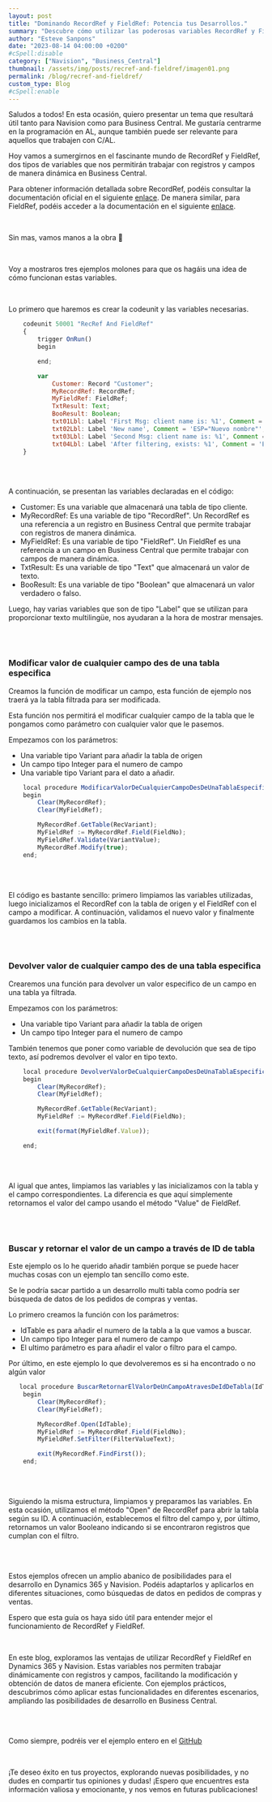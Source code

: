 ```yaml
---
layout: post
title: "Dominando RecordRef y FieldRef: Potencia tus Desarrollos."
summary: "Descubre cómo utilizar las poderosas variables RecordRef y FieldRef en Dynamics 365 para trabajar dinámicamente con registros y campos. Aprende a modificar y obtener datos de manera eficiente, ampliando tus capacidades de desarrollo con ejemplos prácticos y sencillos de implementar."
author: "Esteve Sanpons"
date: "2023-08-14 04:00:00 +0200"
#cSpell:disable
category: ["Navision", "Business_Central"]
thumbnail: /assets/img/posts/recref-and-fieldref/imagen01.png
permalink: /blog/recref-and-fieldref/
custom_type: Blog
#cSpell:enable
---
```


Saludos a todos! En esta ocasión, quiero presentar un tema que resultará útil tanto para Navision como para Business Central. Me gustaría centrarme en la programación en AL, aunque también puede ser relevante para aquellos que trabajen con C/AL.

Hoy vamos a sumergirnos en el fascinante mundo de RecordRef y FieldRef, dos tipos de variables que nos permitirán trabajar con registros y campos de manera dinámica en Business Central.

Para obtener información detallada sobre RecordRef, podéis consultar la documentación oficial en el siguiente [enlace](https://learn.microsoft.com/es-es/dynamics365/business-central/dev-itpro/developer/methods-auto/recordref/recordref-get-method). De manera similar, para FieldRef, podéis acceder a la documentación en el siguiente [enlace](https://learn.microsoft.com/es-es/dynamics365/business-central/dev-itpro/developer/methods-auto/fieldref/fieldref-value-method).

<br>

Sin mas, vamos manos a la obra 🥳

<br>

Voy a mostraros tres ejemplos molones para que os hagáis una idea de cómo funcionan estas variables.

<br>

Lo primero que haremos es crear la codeunit y las variables necesarias.

```javascript
    codeunit 50001 "RecRef And FieldRef"
    {
        trigger OnRun()
        begin

        end;

        var
            Customer: Record "Customer";
            MyRecordRef: RecordRef;
            MyFieldRef: FieldRef;
            TxtResult: Text;
            BooResult: Boolean;
            txt01Lbl: Label 'First Msg: client name is: %1', Comment = 'ESP="Primer Msg: el nombre del cliente es: %1"';
            txt02Lbl: Label 'New name', Comment = 'ESP="Nuevo nombre"';
            txt03Lbl: Label 'Second Msg: client name is: %1', Comment = 'ESP="Segundo Msg: el nombre del cliente es: %1"';
            txt04Lbl: Label 'After filtering, exists: %1', Comment = 'ESP="Despues de filtrar, existe: %1"';
    }


```

<br><br>

A continuación, se presentan las variables declaradas en el código:

-   Customer: Es una variable que almacenará una tabla de tipo cliente.
-   MyRecordRef: Es una variable de tipo "RecordRef". Un RecordRef es una referencia a un registro en Business Central que permite trabajar con registros de manera dinámica.
-   MyFieldRef: Es una variable de tipo "FieldRef". Un FieldRef es una referencia a un campo en Business Central que permite trabajar con campos de manera dinámica.
-   TxtResult: Es una variable de tipo "Text" que almacenará un valor de texto.
-   BooResult: Es una variable de tipo "Boolean" que almacenará un valor verdadero o falso.

Luego, hay varias variables que son de tipo "Label" que se utilizan para proporcionar texto multilingüe, nos ayudaran a la hora de mostrar mensajes.

<br><br>

### Modificar valor de cualquier campo des de una tabla especifica

Creamos la función de modificar un campo, esta función de ejemplo nos traerá ya la tabla filtrada para ser modificada.

Esta función nos permitirá el modificar cualquier campo de la tabla que le pongamos como parámetro con cualquier valor que le pasemos.

Empezamos con los parámetros:

-   Una variable tipo Variant para añadir la tabla de origen
-   Un campo tipo Integer para el numero de campo
-   Una variable tipo Variant para el dato a añadir.

```javascript
    local procedure ModificarValorDeCualquierCampoDesDeUnaTablaEspecifica(RecVariant: Variant; FieldNo: Integer; VariantValue: Variant)
    begin
        Clear(MyRecordRef);
        Clear(MyFieldRef);

        MyRecordRef.GetTable(RecVariant);
        MyFieldRef := MyRecordRef.Field(FieldNo);
        MyFieldRef.Validate(VariantValue);
        MyRecordRef.Modify(true);
    end;

```

<br><br>

El código es bastante sencillo: primero limpiamos las variables utilizadas, luego inicializamos el RecordRef con la tabla de origen y el FieldRef con el campo a modificar. A continuación, validamos el nuevo valor y finalmente guardamos los cambios en la tabla.

<br><br>

### Devolver valor de cualquier campo des de una tabla especifica

Crearemos una función para devolver un valor especifico de un campo en una tabla ya filtrada.

Empezamos con los parámetros:

-   Una variable tipo Variant para añadir la tabla de origen
-   Un campo tipo Integer para el numero de campo

También tenemos que poner como variable de devolución que sea de tipo texto, así podremos devolver el valor en tipo texto.

```javascript
    local procedure DevolverValorDeCualquierCampoDesDeUnaTablaEspecifica(RecVariant: Variant; FieldNo: Integer): Text
    begin
        Clear(MyRecordRef);
        Clear(MyFieldRef);

        MyRecordRef.GetTable(RecVariant);
        MyFieldRef := MyRecordRef.Field(FieldNo);

        exit(format(MyFieldRef.Value));

    end;

```

<br><br>

Al igual que antes, limpiamos las variables y las inicializamos con la tabla y el campo correspondientes. La diferencia es que aquí simplemente retornamos el valor del campo usando el método "Value" de FieldRef.

<br><br>

### Buscar y retornar el valor de un campo a través de ID de tabla

Este ejemplo os lo he querido añadir también porque se puede hacer muchas cosas con un ejemplo tan sencillo como este.

Se le podría sacar partido a un desarrollo multi tabla como podría ser búsqueda de datos de los pedidos de compras y ventas.

Lo primero creamos la función con los parámetros:

-   IdTable es para añadir el numero de la tabla a la que vamos a buscar.
-   Un campo tipo Integer para el numero de campo
-   El ultimo parámetro es para añadir el valor o filtro para el campo.

Por último, en este ejemplo lo que devolveremos es si ha encontrado o no algún valor

```javascript
   local procedure BuscarRetornarElValorDeUnCampoAtravesDeIdDeTabla(IdTable: Integer; FieldNo: Integer; FilterValueText: Text): Boolean
    begin
        Clear(MyRecordRef);
        Clear(MyFieldRef);

        MyRecordRef.Open(IdTable);
        MyFieldRef := MyRecordRef.Field(FieldNo);
        MyFieldRef.SetFilter(FilterValueText);

        exit(MyRecordRef.FindFirst());
    end;

```

<br><br>

Siguiendo la misma estructura, limpiamos y preparamos las variables. En esta ocasión, utilizamos el método "Open" de RecordRef para abrir la tabla según su ID. A continuación, establecemos el filtro del campo y, por último, retornamos un valor Booleano indicando si se encontraron registros que cumplan con el filtro.

<br><br>

Estos ejemplos ofrecen un amplio abanico de posibilidades para el desarrollo en Dynamics 365 y Navision. Podéis adaptarlos y aplicarlos en diferentes situaciones, como búsquedas de datos en pedidos de compras y ventas.

Espero que esta guía os haya sido útil para entender mejor el funcionamiento de RecordRef y FieldRef.

<br>

En este blog, exploramos las ventajas de utilizar RecordRef y FieldRef en Dynamics 365 y Navision. Estas variables nos permiten trabajar dinámicamente con registros y campos, facilitando la modificación y obtención de datos de manera eficiente. Con ejemplos prácticos, descubrimos cómo aplicar estas funcionalidades en diferentes escenarios, ampliando las posibilidades de desarrollo en Business Central.

<br><br>

Como siempre, podréis ver el ejemplo entero en el [GitHub](https://github.com/Esanpons/ejemplos-blog/tree/main/AL/RecordRefAndFieldRef)

<br>

¡Te deseo éxito en tus proyectos, explorando nuevas posibilidades, y no dudes en compartir tus opiniones y dudas! ¡Espero que encuentres esta información valiosa y emocionante, y nos vemos en futuras publicaciones!
